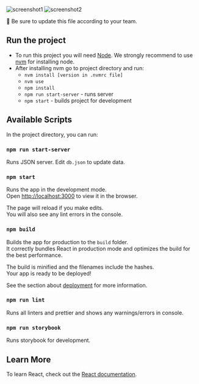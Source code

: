 ![screenshot1](https://i.ibb.co/v11N9Sg/1.png)
![screenshot2](https://i.ibb.co/TWQNzvV/2.png)


🚨 Be sure to update this file according to your team.

## Run the project
* To run this project you will need [Node](https://nodejs.org/en/). We strongly recommend to use [nvm](https://github.com/nvm-sh/nvm) for installing node.
* After installing nvm go to project directory and run:
    * `nvm install [version in .nvmrc file]`
    * `nvm use`
    * `npm install`
    * `npm run start-server` - runs server
    * `npm start` - builds project for development


## Available Scripts

In the project directory, you can run:

### `npm run start-server`

Runs JSON server. Edit `db.json` to update data.

### `npm start`

Runs the app in the development mode.<br />
Open [http://localhost:3000](http://localhost:3000) to view it in the browser.

The page will reload if you make edits.<br />
You will also see any lint errors in the console.

### `npm build`

Builds the app for production to the `build` folder.<br />
It correctly bundles React in production mode and optimizes the build for the best performance.

The build is minified and the filenames include the hashes.<br />
Your app is ready to be deployed!

See the section about [deployment](https://facebook.github.io/create-react-app/docs/deployment) for more information.

### `npm run lint`

Runs all linters and prettier and shows any warnings/errors in console.

### `npm run storybook`

Runs storybook for development.

## Learn More

To learn React, check out the [React documentation](https://reactjs.org/).

